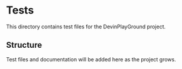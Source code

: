 # Tests

This directory contains test files for the DevinPlayGround project.

## Structure

Test files and documentation will be added here as the project grows.

